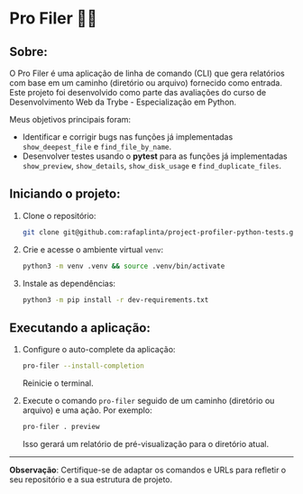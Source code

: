 # Pro Filer 🕵️‍♂️

## Sobre:

O Pro Filer é uma aplicação de linha de comando (CLI) que gera relatórios com base em um caminho (diretório ou arquivo) fornecido como entrada. Este projeto foi desenvolvido como parte das avaliações do curso de Desenvolvimento Web da Trybe - Especialização em Python.

Meus objetivos principais foram:
- Identificar e corrigir bugs nas funções já implementadas `show_deepest_file` e `find_file_by_name`.
- Desenvolver testes usando o **pytest** para as funções já implementadas `show_preview`, `show_details`, `show_disk_usage` e `find_duplicate_files`.

## Iniciando o projeto:

1. Clone o repositório:

    ```bash
    git clone git@github.com:rafaplinta/project-profiler-python-tests.git
    ```

2. Crie e acesse o ambiente virtual `venv`:

    ```bash
    python3 -m venv .venv && source .venv/bin/activate
    ```

3. Instale as dependências:

    ```bash
    python3 -m pip install -r dev-requirements.txt
    ```

## Executando a aplicação:

1. Configure o auto-complete da aplicação:

    ```bash
    pro-filer --install-completion
    ```

    Reinicie o terminal.

2. Execute o comando `pro-filer` seguido de um caminho (diretório ou arquivo) e uma ação. Por exemplo:

    ```bash
    pro-filer . preview
    ```

    Isso gerará um relatório de pré-visualização para o diretório atual.

---

**Observação**: Certifique-se de adaptar os comandos e URLs para refletir o seu repositório e a sua estrutura de projeto.


